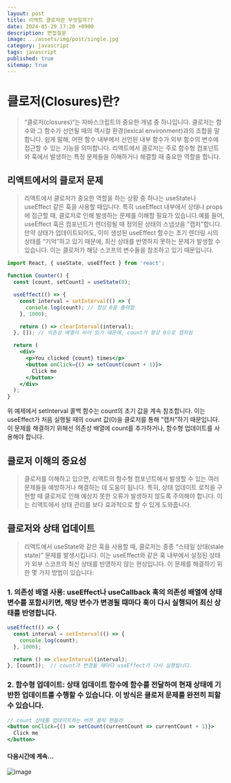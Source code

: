 ```yaml
---
layout: post
title: 리액트 클로저란 무엇일까??
date: 2024-05-29 17:20 +0900
description: 면접질문
image: ../assets/img/post/single.jpg
category: javascript
tags: javascript 
published: true
sitemap: true
---
```


# 클로저(Closures)란?
> “클로저(closures)“는 자바스크립트의 중요한 개념 중 하나입니다. 클로저는 함수와 그 함수가 선언될 때의 렉시컬 환경(lexical environment)과의 조합을 말합니다. 쉽게 말해, 어떤 함수 내부에서 선언된 내부 함수가 외부 함수의 변수에 접근할 수 있는 기능을 의미합니다. 리액트에서 클로저는 주로 함수형 컴포넌트와 훅에서 발생하는 특정 문제들을 이해하거나 해결할 때 중요한 역할을 합니다.


## 리액트에서의 클로저 문제
> 리액트에서 클로저가 중요한 역할을 하는 상황 중 하나는 useState나 useEffect 같은 훅을 사용할 때입니다. 특히 useEffect 내부에서 상태나 props에 접근할 때, 클로저로 인해 발생하는 문제를 이해할 필요가 있습니다.예를 들어, useEffect 훅은 컴포넌트가 렌더링될 때 정의된 상태의 스냅샷을 “캡처”합니다. 만약 상태가 업데이트되어도, 이미 생성된 useEffect 함수는 초기 렌더링 시의 상태를 “기억”하고 있기 때문에, 최신 상태를 반영하지 못하는 문제가 발생할 수 있습니다. 이는 클로저가 해당 스코프의 변수들을 참조하고 있기 때문입니다.


````jsx
import React, { useState, useEffect } from 'react';

function Counter() {
  const [count, setCount] = useState(0);

  useEffect(() => {
    const interval = setInterval(() => {
      console.log(count); // 항상 0을 출력함
    }, 1000);

    return () => clearInterval(interval);
  }, []); // 의존성 배열이 비어 있기 때문에, count가 항상 0으로 캡처됨

  return (
    <div>
      <p>You clicked {count} times</p>
      <button onClick={() => setCount(count + 1)}>
        Click me
      </button>
    </div>
  );
}
````
위 예제에서 setInterval 콜백 함수는 count의 초기 값을 계속 참조합니다. 이는 useEffect가 처음 실행될 때의 count 값(0)을 클로저를 통해 “캡처”하기 때문입니다. 이 문제를 해결하기 위해선 의존성 배열에 count를 추가하거나, 함수형 업데이트를 사용해야 합니다.


## 클로저 이해의 중요성
> 클로저를 이해하고 있으면, 리액트의 함수형 컴포넌트에서 발생할 수 있는 여러 문제들을 예방하거나 해결하는 데 도움이 됩니다. 특히, 상태 업데이트 로직을 구현할 때 클로저로 인해 예상치 못한 오류가 발생하지 않도록 주의해야 합니다. 이는 리액트에서 상태 관리를 보다 효과적으로 할 수 있게 도와줍니다.

## 클로저와 상태 업데이트 
>리액트에서 useState와 같은 훅을 사용할 때, 클로저는 종종 “스테일 상태(stale state)” 문제를 발생시킵니다. 이는 useEffect와 같은 훅 내부에서 설정된 상태가 외부 스코프의 최신 상태를 반영하지 않는 현상입니다. 이 문제를 해결하기 위한 몇 가지 방법이 있습니다:


### 1. 	의존성 배열 사용: useEffect나 useCallback 훅의 의존성 배열에 상태 변수를 포함시키면, 해당 변수가 변경될 때마다 훅이 다시 실행되어 최신 상태를 반영합니다.

````jsx
useEffect(() => {
  const interval = setInterval(() => {
    console.log(count);
  }, 1000);

  return () => clearInterval(interval);
}, [count]);  // count가 변경될 때마다 useEffect가 다시 실행됩니다.
````

### 2. 함수형 업데이트: 상태 업데이트 함수에 함수를 전달하여 현재 상태에 기반한 업데이트를 수행할 수 있습니다. 이 방식은 클로저 문제를 완전히 피할 수 있습니다.

````jsx
// count 상태를 업데이트하는 버튼 클릭 핸들러
<button onClick={() => setCount(currentCount => currentCount + 1)}>
  Click me
</button>
````

#### 다음시간에 계속...
![image](https://github.com/nicejmp1/nicejmp1.github.io/assets/163364733/90a41f22-19d3-4d17-b649-016d5880fa98)